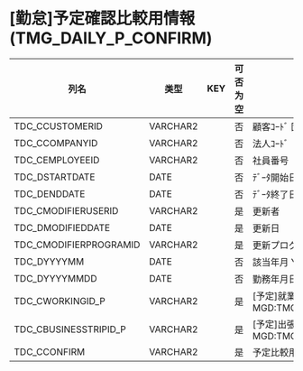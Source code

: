 # [勤怠]予定確認比較用情報 (TMG_DAILY_P_CONFIRM)
| 列名   | 类型   | KEY  | 可否为空 | 注释   |
| ---- | ---- | ---- | ---- | ---- |
|TDC_CCUSTOMERID|VARCHAR2||否|顧客ｺｰﾄﾞ                        固定：01                                                       |
|TDC_CCOMPANYID|VARCHAR2||否|法人ｺｰﾄﾞ                                                                                    |
|TDC_CEMPLOYEEID|VARCHAR2||否|社員番号                                                                                      |
|TDC_DSTARTDATE|DATE||否|ﾃﾞｰﾀ開始日|
|TDC_DENDDATE|DATE||否|ﾃﾞｰﾀ終了日|
|TDC_CMODIFIERUSERID|VARCHAR2||是|更新者|
|TDC_DMODIFIEDDATE|DATE||是|更新日|
|TDC_CMODIFIERPROGRAMID|VARCHAR2||是|更新プログラムID|
|TDC_DYYYYMM|DATE||否|該当年月                          YYYY/MM/01                                                  |
|TDC_DYYYYMMDD|DATE||否|勤務年月日                         YYYY/MM/DD                                                  |
|TDC_CWORKINGID_P|VARCHAR2||是|[予定]就業区分                                                    MGD:TMG_WORK                  |
|TDC_CBUSINESSTRIPID_P|VARCHAR2||是|[予定]出張区分                                                    MGD:TMG_BUSINESS_TRIP         |
|TDC_CCONFIRM|VARCHAR2||是|予定比較用文字列                                                                                  |
